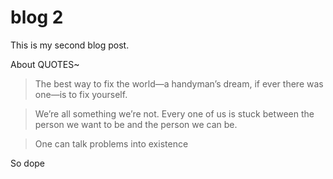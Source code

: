 # blog 2

This is my second blog post.

About QUOTES~

> The best way to fix the world—a handyman’s dream, if ever there was one—is to fix yourself.

> We’re all something we’re not. Every one of us is stuck between the person we want to be and the person we can be.

> One can talk problems into existence

So dope
